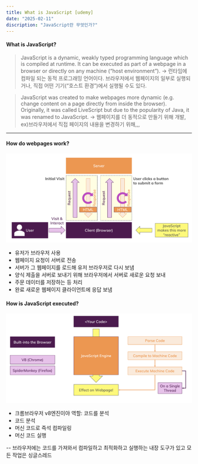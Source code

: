 ```yaml
---
title: What is JavaScript [udemy]
date: "2025-02-11"
discription: "JavaScript란 무엇인가?"
---
```


#### What is JavaScript?

> JavaScript is a dynamic, weakly typed programming language which is compiled at runtime. It can be executed as part of a webpage in a browser or directly on any machine (“host environment”).
> -> 런타임에 컴파일 되는 동적 프로그래밍 언어이다. 브라우저에서 웹페이지의 일부로 실행되거나, 직접 어떤 기기(“호스트 환경”)에서 실행될 수도 있다.

> JavaScript was created to make webpages more dynamic (e.g. change content on a page directly from inside the browser). Originally, it was called LiveScript but due to the popularity of Java, it was renamed to JavaScript.
> -> 웹페이지를 더 동적으로 만들기 위해 개발, ex)브라우저에서 직접 페이지의 내용을 변경하기 위해,,,

---

#### How do webpages work?

![alt text](image.png)

- 유저가 브라우저 사용
- 웹페이지 요청이 서버로 전송
- 서버가 그 웹페이지를 로드해 유저 브라우저로 다시 보냄
- 양식 제출을 서버로 보내기 위해 브라우저에서 서버로 새로운 요청 보내
- 주문 데이터를 저장하는 등 처리
- 완료 새로운 웹페이지 클라이언트에 응답 보냄

#### How is JavaScript executed?

![alt text](image-1.png)

- 크롬브라우저 v8엔진이야 역할: 코드를 분석
- 코드 분석
- 머신 코드로 즉석 컴파일링
- 머신 코드 실행

-- 브라우저에는 코드를 가져와서 컴파일하고 최적화하고 실행하는 내장 도구가 있고 모든 작업은 싱글스레드
